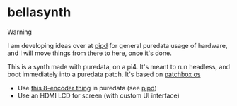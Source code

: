 # bellasynth

> [!WARNING]  
> I am developing ideas over at [pipd](https://github.com/konsumer/pipd) for general puredata usage of hardware, and I will move things from there to here, once it's done.


This is a synth made with puredata, on a pi4. It's meant to run headless, and boot immediately into a puredata patch. It's based on [patchbox os](https://community.blokas.io/t/beta-patchbox-os-image-2022-05-17/3774)

- Use [this 8-encoder thing](https://docs.m5stack.com/en/unit/8Encoder) in puredata (see [pipd](https://github.com/konsumer/pipd/tree/main/extensions))
- Use an HDMI LCD for screen (with custom UI interface)
